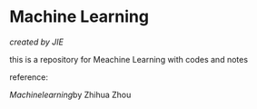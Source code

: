 # Machine Learning

*created by JIE*

this is a repository for Meachine Learning with codes and notes

reference:

*Machinelearning*by Zhihua Zhou
